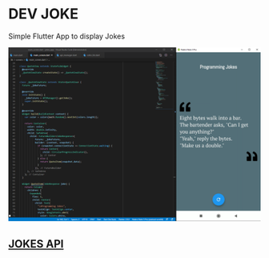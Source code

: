 # DEV JOKE

Simple Flutter App to display Jokes

![Alt text](https://github.com/unaisulhadi/Programming-Jokes/blob/master/source/Untitled.png "Screenshot")

## [JOKES API](https://v2.jokeapi.dev/joke/Programming?type=single)
